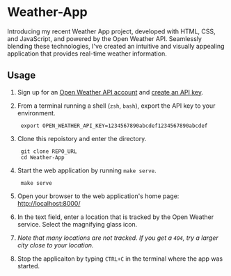 # Weather-App
Introducing my recent Weather App project, developed with HTML, CSS, and JavaScript, and powered by the Open Weather API. Seamlessly blending these technologies, I've created an intuitive and visually appealing application that provides real-time weather information.

## Usage
1. Sign up for an [Open Weather API account](https://openweathermap.org/) and [create an API key](https://home.openweathermap.org/api_keys).
2. From a terminal running a shell (`zsh`, `bash`), export the API key to your environment.

        export OPEN_WEATHER_API_KEY=1234567890abcdef1234567890abcdef

4. Clone this repoistory and enter the directory.

        git clone REPO_URL
        cd Weather-App

6. Start the web application by running `make serve`.

        make serve

7. Open your browser to the web application's home page: [http://localhost:8000/](http://localhost:8000/)
8. In the text field, enter a location that is tracked by the Open Weather service.  Select the magnifying glass icon.

9. *Note that many locations are not tracked.  If you get a `404`, try a larger city close to your location.*

10. Stop the applicaiton by typing `CTRL+C` in the terminal where the app was started. 
